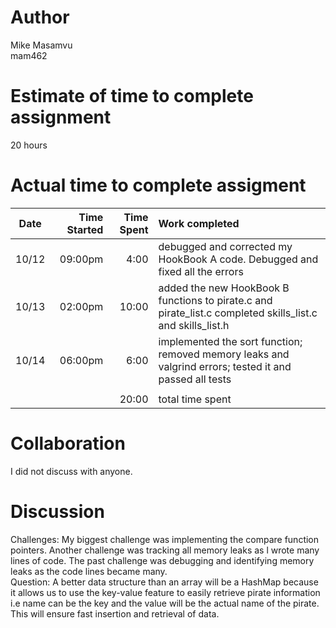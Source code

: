 # Author
Mike Masamvu  
mam462

# Estimate of time to complete assignment
20 hours

# Actual time to complete assigment
| Date  | Time Started | Time Spent | Work completed                                                                                             |      
| :---: | -----------: | ---------: | :--------------------------------------------------------------------------------------------------------- |     
| 10/12 |      09:00pm |       4:00 | debugged and corrected my HookBook A code. Debugged and fixed all the errors                               |  
| 10/13 |      02:00pm |      10:00 | added the new HookBook B functions to pirate.c and pirate_list.c completed skills_list.c and skills_list.h |  
| 10/14 |      06:00pm |       6:00 | implemented the sort function; removed memory leaks and valgrind errors; tested it and passed all tests    |  
|       |              |            |                                                                                                            |    
|       |              |      20:00 | total time spent                                                                                           |   

# Collaboration
I did not discuss with anyone. 

# Discussion
Challenges: My biggest challenge was implementing the compare function pointers. Another challenge was tracking all memory leaks as l wrote many lines of
code. The past challenge was debugging and identifying memory leaks as the code lines became many.  
Question: A better data structure than an array will be a HashMap because it allows us to use the key-value feature to easily retrieve pirate information
i.e name can be the key and the value will be the actual name of the pirate. This will ensure fast insertion and retrieval of data. 
